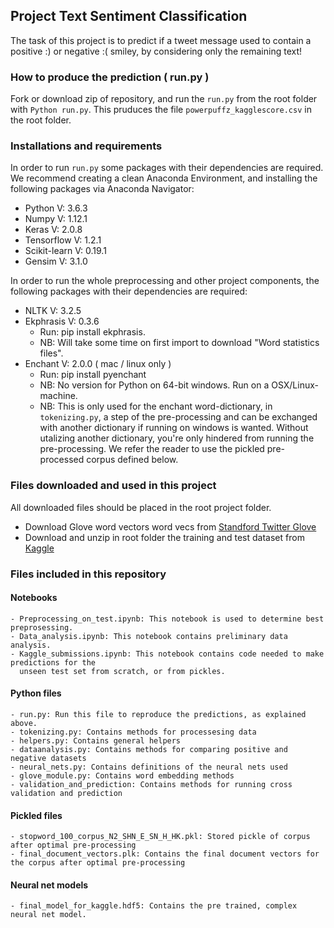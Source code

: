 ## Project Text Sentiment Classification 

The task of this project is to predict if a tweet message used to contain a positive :) or negative :( smiley, by considering only the remaining text! 

### How to produce the prediction ( run.py )

Fork or download zip of repository, and run the `run.py` from the root folder with `Python run.py`. This pruduces the file `powerpuffz_kagglescore.csv` in the root folder. 

### Installations and requirements

In order to run `run.py` some packages with their dependencies are required. We recommend creating a clean Anaconda Environment, and installing the following packages via Anaconda Navigator:

- Python V: 3.6.3
- Numpy V: 1.12.1
- Keras V: 2.0.8 
- Tensorflow V: 1.2.1
- Scikit-learn V: 0.19.1
- Gensim  V: 3.1.0

In order to run the whole preprocessing and other project components, the following packages with their dependencies are required:

- NLTK V: 3.2.5 
- Ekphrasis V: 0.3.6 
  - Run: pip install ekphrasis. 
  - NB: Will take some time on first import to download "Word statistics files". 
- Enchant V: 2.0.0 ( mac / linux only ) 
  - Run: pip install pyenchant
  - NB: No version for Python on 64-bit windows. Run on a OSX/Linux-machine.
  - NB: This is only used for the enchant word-dictionary, in `tokenizing.py`, a step of the pre-processing and can be exchanged with another dictionary if running on windows is wanted. Without utalizing another dictionary, you're only hindered from running the pre-processing. We refer the reader to use the pickled pre-processed corpus defined below.
  
### Files downloaded and used in this project

All downloaded files should be placed in the root project folder.

- Download Glove word vectors word vecs from [Standford Twitter Glove]("http://nlp.stanford.edu/data/glove.twitter.27B.zip")
- Download and unzip in root folder the training and test dataset from [Kaggle]("https://www.kaggle.com/c/epfml17-text/data")


### Files included in this repository 

#### Notebooks
    - Preprocessing_on_test.ipynb: This notebook is used to determine best preprosessing.   
    - Data_analysis.ipynb: This notebook contains preliminary data analysis.  
    - Kaggle_submissions.ipynb: This notebook contains code needed to make predictions for the 
      unseen test set from scratch, or from pickles.    

#### Python files
    - run.py: Run this file to reproduce the predictions, as explained above.     
    - tokenizing.py: Contains methods for processesing data 
    - helpers.py: Contains general helpers 
    - dataanalysis.py: Contains methods for comparing positive and negative datasets
    - neural_nets.py: Contains definitions of the neural nets used
    - glove_module.py: Contains word embedding methods
    - validation_and_prediction: Contains methods for running cross validation and prediction

#### Pickled files
    - stopword_100_corpus_N2_SHN_E_SN_H_HK.pkl: Stored pickle of corpus after optimal pre-processing
    - final_document_vectors.plk: Contains the final document vectors for the corpus after optimal pre-processing

#### Neural net models
    - final_model_for_kaggle.hdf5: Contains the pre trained, complex neural net model.    
